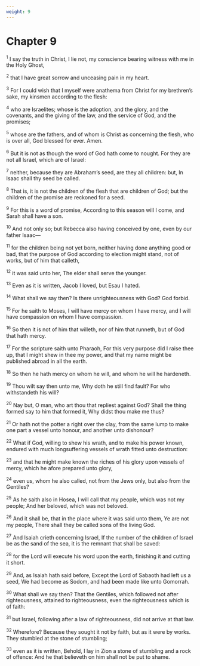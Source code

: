 ```yaml
---
weight: 9
---
```


# Chapter 9

<sup>1</sup> I say the truth in Christ, I lie not, my conscience bearing witness with me in the Holy Ghost, 

<sup>2</sup> that I have great sorrow and unceasing pain in my heart. 

<sup>3</sup> For I could wish that I myself were anathema from Christ for my brethren’s sake, my kinsmen according to the flesh: 

<sup>4</sup> who are Israelites; whose is the adoption, and the glory, and the covenants, and the giving of the law, and the service of God, and the promises; 

<sup>5</sup> whose are the fathers, and of whom is Christ as concerning the flesh, who is over all, God blessed for ever. Amen. 

<sup>6</sup> But it is not as though the word of God hath come to nought. For they are not all Israel, which are of Israel: 

<sup>7</sup> neither, because they are Abraham’s seed, are they all children: but, In Isaac shall thy seed be called. 

<sup>8</sup> That is, it is not the children of the flesh that are children of God; but the children of the promise are reckoned for a seed. 

<sup>9</sup> For this is a word of promise, According to this season will I come, and Sarah shall have a son. 

<sup>10</sup> And not only so; but Rebecca also having conceived by one, even by our father Isaac— 

<sup>11</sup> for the children being not yet born, neither having done anything good or bad, that the purpose of God according to election might stand, not of works, but of him that calleth, 

<sup>12</sup> it was said unto her, The elder shall serve the younger. 

<sup>13</sup> Even as it is written, Jacob I loved, but Esau I hated. 

<sup>14</sup> What shall we say then? Is there unrighteousness with God? God forbid. 

<sup>15</sup> For he saith to Moses, I will have mercy on whom I have mercy, and I will have compassion on whom I have compassion. 

<sup>16</sup> So then it is not of him that willeth, nor of him that runneth, but of God that hath mercy. 

<sup>17</sup> For the scripture saith unto Pharaoh, For this very purpose did I raise thee up, that I might shew in thee my power, and that my name might be published abroad in all the earth. 

<sup>18</sup> So then he hath mercy on whom he will, and whom he will he hardeneth. 

<sup>19</sup> Thou wilt say then unto me, Why doth he still find fault? For who withstandeth his will? 

<sup>20</sup> Nay but, O man, who art thou that repliest against God? Shall the thing formed say to him that formed it, Why didst thou make me thus? 

<sup>21</sup> Or hath not the potter a right over the clay, from the same lump to make one part a vessel unto honour, and another unto dishonour? 

<sup>22</sup> What if God, willing to shew his wrath, and to make his power known, endured with much longsuffering vessels of wrath fitted unto destruction: 

<sup>23</sup> and that he might make known the riches of his glory upon vessels of mercy, which he afore prepared unto glory, 

<sup>24</sup> even us, whom he also called, not from the Jews only, but also from the Gentiles? 

<sup>25</sup> As he saith also in Hosea, I will call that my people, which was not my people; And her beloved, which was not beloved. 

<sup>26</sup> And it shall be, that in the place where it was said unto them, Ye are not my people, There shall they be called sons of the living God. 

<sup>27</sup> And Isaiah crieth concerning Israel, If the number of the children of Israel be as the sand of the sea, it is the remnant that shall be saved: 

<sup>28</sup> for the Lord will execute his word upon the earth, finishing it and cutting it short. 

<sup>29</sup> And, as Isaiah hath said before, Except the Lord of Sabaoth had left us a seed, We had become as Sodom, and had been made like unto Gomorrah. 

<sup>30</sup> What shall we say then? That the Gentiles, which followed not after righteousness, attained to righteousness, even the righteousness which is of faith: 

<sup>31</sup> but Israel, following after a law of righteousness, did not arrive at that law. 

<sup>32</sup> Wherefore? Because they sought it not by faith, but as it were by works. They stumbled at the stone of stumbling; 

<sup>33</sup> even as it is written, Behold, I lay in Zion a stone of stumbling and a rock of offence: And he that believeth on him shall not be put to shame. 


